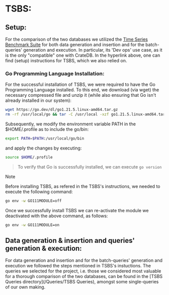 # TSBS:

## Setup:
For the comparison of the two databases we utilized the [Time Series Benchmark Suite](https://github.com/timescale/tsbs) for both data generation and insertion and for the batch-queries' generation and execution. In particular, its 'Dev ops' use case, as it is the only "compatible" one with CrateDB. In the hyperlink above, one can find (setup) instructions for TSBS, which we also relied on.

### Go Programming Language Installation:
For the successful installation of TSBS, we were required to have the Go Programming Language installed. To this end, we download (via wget) the necessary compressed file and unzip it (while also ensuring that Go isn't already installed in our system):
```bash
wget https://go.dev/dl/go1.21.5.linux-amd64.tar.gz
rm -rf /usr/local/go && tar -C /usr/local -xzf go1.21.5.linux-amd64.tar.gz
```
Subsequently, we modify the environment variable PATH in the $HOME/.profile as to include the go/bin:
```bash
export PATH=$PATH:/usr/local/go/bin
```
and apply the changes by executing:
```bash
source $HOME/.profile
```
> To verify that Go is successfully installed, we can execute `go version`

> [!NOTE]
> Before installing TSBS, as refered in the TSBS's instructions, we needed to execute the following command:
> ```bash
> go env -w GO111MODULE=off
> ```
> Once we successfully install TSBS we can re-activate the module we deactivated with the above command, as follows:
> ```bash
> go env -w GO111MODULE=on
> ```

## Data generation & insertion and queries' generation & execution:
For data generation and insertion and for the batch-queries' generation and execution we followed the steps mentioned in TSBS's instuctions. The queries we selected for the project, i.e. those we considered most valuable for a thorough comparison of the two databases, can be found in the [TSBS Queries directory](/Queries/TSBS Queries), amongst some single-queries of our own making.
